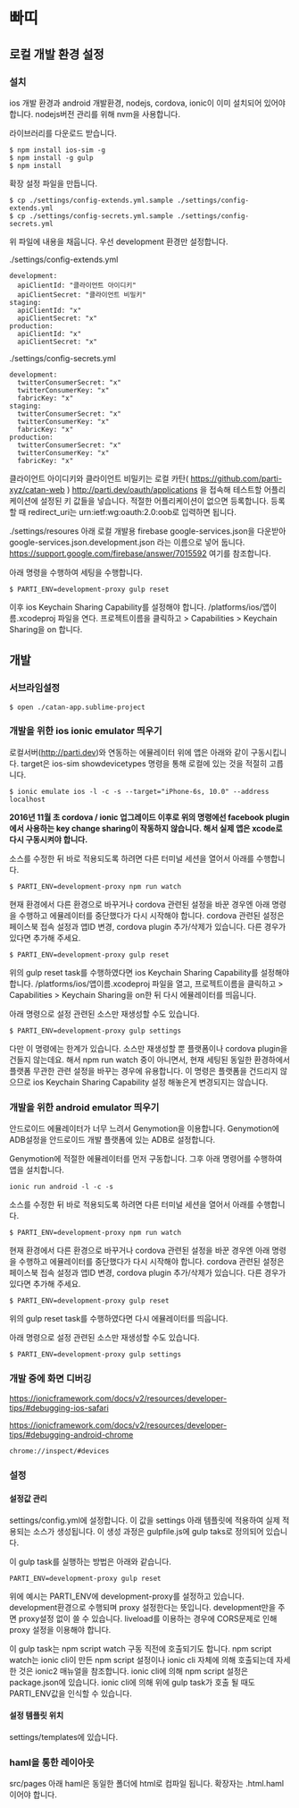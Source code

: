 # 빠띠

## 로컬 개발 환경 설정

### 설치

ios 개발 환경과 android 개발환경, nodejs, cordova, ionic이 이미 설치되어 있어야 합니다. nodejs버전 관리를 위해 nvm을 사용합니다.

라이브러리를 다운로드 받습니다.

```
$ npm install ios-sim -g
$ npm install -g gulp
$ npm install
```

확장 설정 파일을 만듭니다.

```
$ cp ./settings/config-extends.yml.sample ./settings/config-extends.yml
$ cp ./settings/config-secrets.yml.sample ./settings/config-secrets.yml
```

위 파일에 내용을 채웁니다. 우선 development 환경만 설정합니다.

./settings/config-extends.yml
```
development:
  apiClientId: "클라이언트 아이디키"
  apiClientSecret: "클라이언트 비밀키"
staging:
  apiClientId: "x"
  apiClientSecret: "x"
production:
  apiClientId: "x"
  apiClientSecret: "x"
```

./settings/config-secrets.yml
```
development:
  twitterConsumerSecret: "x"
  twitterConsumerKey: "x"
  fabricKey: "x"
staging:
  twitterConsumerSecret: "x"
  twitterConsumerKey: "x"
  fabricKey: "x"
production:
  twitterConsumerSecret: "x"
  twitterConsumerKey: "x"
  fabricKey: "x"
```

클라이언트 아이디키와 클라이언트 비밀키는 로컬 카탄( https://github.com/parti-xyz/catan-web ) http://parti.dev/oauth/applications 을 접속해 테스트할 어플리케이션에 설정된 키 값들을 넣습니다. 적절한 어플리케이션이 없으면 등록합니다. 등록할 때 redirect_uri는 urn:ietf:wg:oauth:2.0:oob로 입력하면 됩니다.

./settings/resoures 아래 로컬 개발용 firebase google-services.json을 다운받아 google-services.json.development.json 라는 이름으로 넣어 둡니다. https://support.google.com/firebase/answer/7015592 여기를 참조합니다.

아래 명령을 수행하여 세팅을 수행합니다.

```
$ PARTI_ENV=development-proxy gulp reset
```

이후 ios Keychain Sharing Capability를 설정해야 합니다. /platforms/ios/앱이름.xcodeproj 파일을 연다. 프로젝트이름을 클릭하고 > Capabilities > Keychain Sharing을 on 합니다.


## 개발

### 서브라임설정

```
$ open ./catan-app.sublime-project
```

### 개발을 위한 ios ionic emulator 띄우기

로컬서버(http://parti.dev)와 연동하는 에뮬레이터 위에 앱은 아래와 같이 구동시킵니다. target은 ios-sim showdevicetypes 명령을 통해 로컬에 있는 것을 적절히 고릅니다.
```
$ ionic emulate ios -l -c -s --target="iPhone-6s, 10.0" --address localhost
```

**2016년 11월 초 cordova / ionic 업그레이드 이후로 위의 명령에선 facebook plugin에서 사용하는 key change sharing이 작동하지 않습니다. 해서 실제 앱은 xcode로 다시 구동시켜야 합니다.**

소스를 수정한 뒤 바로 적용되도록 하려면 다른 터미널 세션을 열어서 아래를 수행합니다.
```
$ PARTI_ENV=development-proxy npm run watch
```

현재 환경에서 다른 환경으로 바꾸거나 cordova 관련된 설정을 바꾼 경우엔 아래 명령을 수행하고 에뮬레이터를 중단했다가 다시 시작해야 합니다. cordova 관련된 설정은 페이스북 접속 설정과 앱ID 변경, cordova plugin 추가/삭제가 있습니다. 다른 경우가 있다면 추가해 주세요.

```
$ PARTI_ENV=development-proxy gulp reset
```

위의 gulp reset task를 수행하였다면 ios Keychain Sharing Capability를 설정해야 합니다. /platforms/ios/앱이름.xcodeproj 파일을 열고, 프로젝트이름을 클릭하고 > Capabilities > Keychain Sharing을 on한 뒤 다시 에뮬레이터를 띄웁니다.

아래 명령으로 설정 관련된 소스만 재생성할 수도 있습니다.

```
$ PARTI_ENV=development-proxy gulp settings
```

다만 이 명령에는 한계가 있습니다. 소스만 재생성할 뿐 플랫폼이나 cordova plugin을 건들지 않는데요. 해서 npm run watch 중이 아니면서, 현재 세팅된 동일한 환경하에서 플랫폼 무관한 관련 설정을 바꾸는 경우에 유용합니다. 이 명령은 플랫폼을 건드리지 않으므로 ios Keychain Sharing Capability 설정 해놓은게 변경되지는 않습니다.

### 개발을 위한 android emulator 띄우기

안드로이드 에뮬레이터가 너무 느려서 Genymotion을 이용합니다. Genymotion에 ADB설정을 안드로이드 개발 플랫폼에 있는 ADB로 설정합니다.

Genymotion에 적절한 에뮬레이터를 먼저 구동합니다. 그후 아래 명령어를 수행하여 앱을 설치합니다.
```
ionic run android -l -c -s
```

소스를 수정한 뒤 바로 적용되도록 하려면 다른 터미널 세션을 열어서 아래를 수행합니다.
```
$ PARTI_ENV=development-proxy npm run watch
```

현재 환경에서 다른 환경으로 바꾸거나 cordova 관련된 설정을 바꾼 경우엔 아래 명령을 수행하고 에뮬레이터를 중단했다가 다시 시작해야 합니다. cordova 관련된 설정은 페이스북 접속 설정과 앱ID 변경, cordova plugin 추가/삭제가 있습니다. 다른 경우가 있다면 추가해 주세요.

```
$ PARTI_ENV=development-proxy gulp reset
```

위의 gulp reset task를 수행하였다면 다시 에뮬레이터를 띄웁니다.

아래 명령으로 설정 관련된 소스만 재생성할 수도 있습니다.

```
$ PARTI_ENV=development-proxy gulp settings
```

### 개발 중에 화면 디버깅

https://ionicframework.com/docs/v2/resources/developer-tips/#debugging-ios-safari

https://ionicframework.com/docs/v2/resources/developer-tips/#debugging-android-chrome
```
chrome://inspect/#devices
```

### 설정

#### 설정값 관리

settings/config.yml에 설정합니다. 이 값을 settings 아래 템플릿에 적용하여 실제 적용되는 소스가 생성됩니다. 이 생성 과정은 gulpfile.js에 gulp taks로 정의되어 있습니다. 

이 gulp task를 실행하는 방법은 아래와 같습니다.

```
PARTI_ENV=development-proxy gulp reset
```

위에 예시는 PARTI_ENV에 development-proxy를 설정하고 있습니다. development환경으로 수행되며 proxy 설정한다는 뜻입니다. development만을 주면 proxy설정 없이 쓸 수 있습니다. liveload를 이용하는 경우에 CORS문제로 인해 proxy 설정을 이용해야 합니다.

이 gulp task는 npm script watch 구동 직전에 호출되기도 합니다. npm script watch는 ionic cli이 만든 npm script 설정이나 ionic cli 자체에 의해 호출되는데 자세한 것은 ionic2 매뉴얼을 참조합니다. ionic cli에 의해 npm script 설정은 package.json에 있습니다. ionic cli에 의해 위에 gulp task가 호출 될 때도 PARTI_ENV값을 인식할 수 있습니다.

#### 설정 템플릿 위치

settings/templates에 있습니다.

### haml을 통한 레이아웃

src/pages 아래 haml은 동일한 폴더에 html로 컴파일 됩니다. 확장자는 .html.haml이어야 합니다.
